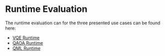 # Runtime Evaluation

The runtime evaluation can for the three presented use cases can be found here:
* [VQE Runtime](https://github.com/UST-QuAntiL/QuantME-UseCases/blob/master/2025-icse/evaluation-data/vqe_runtime_evaluation.csv)
* [QAOA Runtime](https://github.com/UST-QuAntiL/QuantME-UseCases/blob/master/2025-icse/evaluation-data/qaoa_runtime_evaluation.csv)
* [QML Runtime](https://github.com/UST-QuAntiL/QuantME-UseCases/blob/master/2025-icse/evaluation-data/qml_runtime_evaluation.csv)
